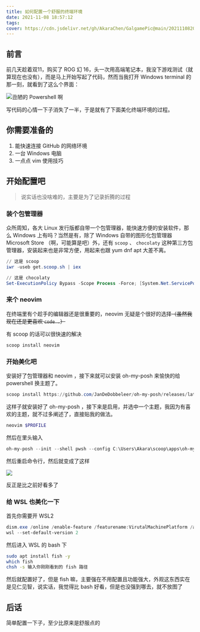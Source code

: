```yaml
---
title: 如何配置一个舒服的终端环境
date: 2021-11-08 18:57:12
tags:
cover: https://cdn.jsdelivr.net/gh/AkaraChen/GalgamePic@main/20211108201352.png
---
```


## 前言

前几天趁着双11，购买了 ROG 幻 16，头一次用高端笔记本，我没下游戏测试（就算现在也没有），而是马上开始写起了代码，然而当我打开 Windows terminal 的那一刻，就看到了这么个界面：

![丑陋的 Powershell 啊](https://cdn.jsdelivr.net/gh/AkaraChen/GalgamePic@main//20211108190420.png)

写代码的心情一下子消失了一半，于是就有了下面美化终端环境的过程。

## 你需要准备的

1. 能快速连接 GitHub 的网络环境
2. 一台 Windows 电脑
3. 一点点 vim 使用技巧

## 开始配置吧

> 说实话也没啥难的，主要是为了记录折腾的过程

### 装个包管理器

众所周知，各大 Linux 发行版都自带一个包管理器，能快速方便的安装软件，那么 Windows 上有吗？当然是有，除了 Windows 自带的图形化包管理器 Microsoft Store （啊，可能算是吧）外，还有 `scoop` 、 `chocolaty` 这种第三方包管理器，安装起来也是非常方便，用起来也跟 yum dnf apt 大差不离。

``` Powershell
// 这是 scoop
iwr -useb get.scoop.sh | iex
```
``` Powershell
// 这是 chocolaty
Set-ExecutionPolicy Bypass -Scope Process -Force; [System.Net.ServicePointManager]::SecurityProtocol = [System.Net.ServicePointManager]::SecurityProtocol -bor 3072; iex ((New-Object System.Net.WebClient).DownloadString('https://community.chocolatey.org/install.ps1'))
```

### 来个 neovim

在终端里有个趁手的编辑器还是很重要的，neovim 无疑是个很好的选择<del>（虽然我现在还是更喜欢 `code .`）</del>

有 scoop 的话可以很快速的解决

``` Powershell
scoop install neovim
```

### 开始美化吧

安装好了包管理器和 neovim ，接下来就可以安装 oh-my-posh 来愉快的给 powershell 换主题了。

``` Powershell
scoop install https://github.com/JanDeDobbeleer/oh-my-posh/releases/latest/download/oh-my-posh.json
```

这样子就安装好了 oh-my-posh ，接下来是启用，并选中一个主题，我因为有喜欢的主题，就不过多阐述了，直接贴我的做法。

``` Powershell
neovim $PROFILE
```

然后在里头输入

``` Powershell
oh-my-posh --init --shell pwsh --config C:\Users\Akara\scoop\apps\oh-my-posh\6.0.0\themes\material.omp.json | Invoke-Expression
```

然后重启命令行，然后就变成了这样

![](https://cdn.jsdelivr.net/gh/AkaraChen/GalgamePic@main/20211108192419.png)

反正是比之前好看多了

### 给 WSL 也美化一下

首先你需要开 WSL2
``` Powershell
dism.exe /online /enable-feature /featurename:VirutalMachinePlatform /all /norestart
wsl --set-default-version 2
```

然后进入 WSL 的 bash 下

``` bash
sudo apt install fish -y
which fish
chsh -s 输入你刚刚看到的 fish 路径
```

然后就配置好了，但是 fish 嘛，主要强在不用配置且功能强大，外观这东西实在是见仁见智，说实话，我觉得比 bash 好看，但是也没强到哪去，就不放图了

## 后话

简单配置一下子，至少比原来是舒服点的